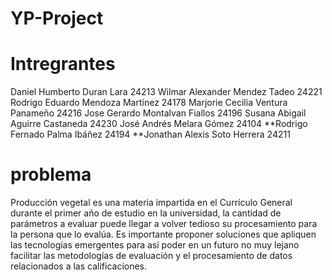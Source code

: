 # YP-Project

# Intregrantes 
Daniel Humberto Duran Lara 24213
Wilmar Alexander Mendez Tadeo 24221
Rodrigo Eduardo Mendoza Martínez 24178
Marjorie Cecilia Ventura Panameño 24216
Jose Gerardo Montalvan Fiallos 24196
Susana Abigail Aguirre Castaneda 24230
José Andrés Melara Gómez 24104
**Rodrigo Fernado Palma Ibáñez 24194 
**Jonathan Alexis Soto Herrera  24211 

# problema 
Producción vegetal es una materia impartida en el Currículo General durante el primer año de estudio en la universidad, la cantidad de parámetros a evaluar puede llegar a volver tedioso su procesamiento para la persona que lo evalúa. Es importante proponer soluciones que apliquen las tecnologías emergentes para así poder en un futuro no muy lejano facilitar las metodologías de evaluación y el procesamiento de datos relacionados a las calificaciones. 


